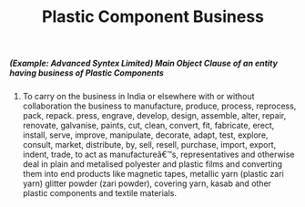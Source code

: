 ﻿---
title: "Plastic Component Business"
weight: 354
layout: docs
---

##### (Example: Advanced Syntex Limited) Main Object Clause of an entity having business of Plastic Components


1. To carry on the business in India or elsewhere with or without collaboration the business to manufacture, produce, process, reprocess, pack, repack. press, engrave, develop, design, assemble, alter, repair, renovate, galvanise, paints, cut, clean, convert, fit, fabricate, erect, install, serve, improve, manipulate, decorate, adapt, test, explore, consult, market, distribute, by, sell, resell, purchase, import, export, indent, trade, to act as manufactureâ€™s, representatives and otherwise deal in plain and metalised polyester and plastic films and converting them into end products like magnetic tapes, metallic yarn (plastic zari yarn) glitter powder (zari powder), covering yarn, kasab and other plastic components and textile materials.
